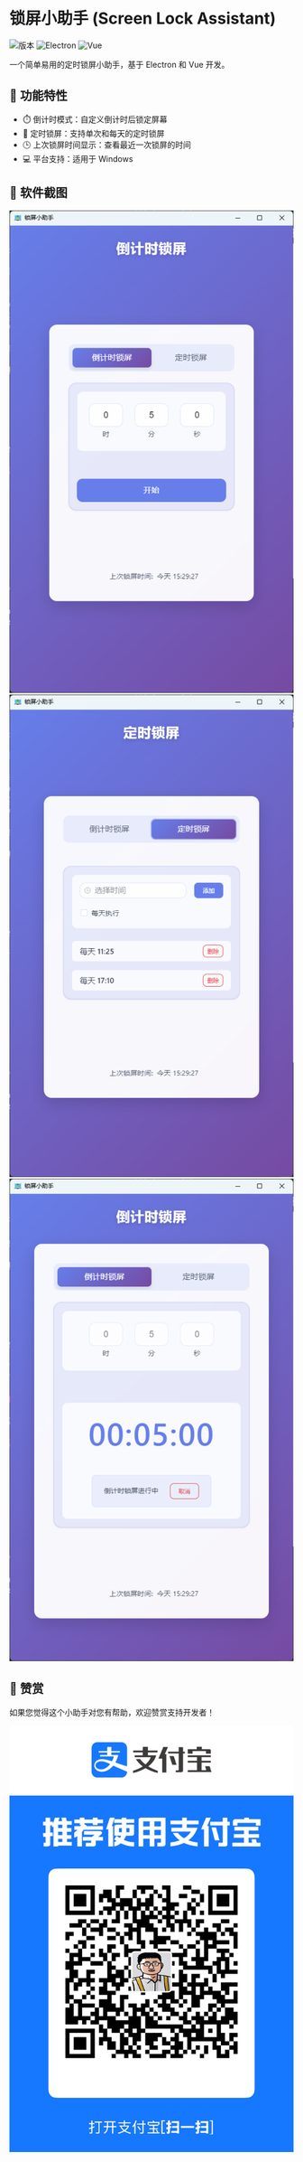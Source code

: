 # 锁屏小助手 (Screen Lock Assistant)

![版本](https://img.shields.io/badge/版本-1.0.0-blue.svg)
![Electron](https://img.shields.io/badge/Electron-34.2.0-brightgreen.svg)
![Vue](https://img.shields.io/badge/Vue-3.5.13-green.svg)

一个简单易用的定时锁屏小助手，基于 Electron 和 Vue 开发。

## 🌟 功能特性

- ⏱️ 倒计时模式：自定义倒计时后锁定屏幕
- 🔄 定时锁屏：支持单次和每天的定时锁屏
- 🕒 上次锁屏时间显示：查看最近一次锁屏的时间
- 💻 平台支持：适用于 Windows

## 📸 软件截图

![alt text](image.png)
![alt text](image-1.png)
![alt text](image-2.png)

## 💖 赞赏

如果您觉得这个小助手对您有帮助，欢迎赞赏支持开发者！

![alt text](微信图片_20250326155601.jpg)